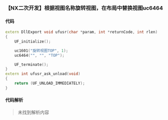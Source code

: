 ### 【NX二次开发】根据视图名称旋转视图，在布局中替换视图uc6464

#### 代码

```cpp
extern DllExport void ufusr(char *param, int *returnCode, int rlen)
{
    UF_initialize();

    uc1601("旋转视图TOP", 1);
    uc6464("", "", "TOP");

    UF_terminate();
}
extern int ufusr_ask_unload(void)
{
    return (UF_UNLOAD_IMMEDIATELY);
}
```

#### 代码解析
> 未找到解析内容

